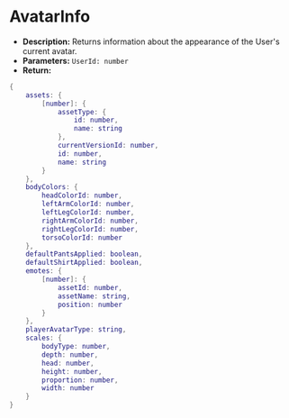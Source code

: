 # AvatarInfo
- **Description:** Returns information about the appearance of the User's current avatar.
- **Parameters:** `UserId: number`
- **Return:**
````lua
{
	assets: {
		[number]: {
			assetType: {
				id: number,
				name: string
			},
			currentVersionId: number,
			id: number,
			name: string
		}
	},
	bodyColors: {
		headColorId: number,
		leftArmColorId: number,
		leftLegColorId: number,
		rightArmColorId: number,
		rightLegColorId: number,
		torsoColorId: number
	},
	defaultPantsApplied: boolean,
	defaultShirtApplied: boolean,
	emotes: {
		[number]: {
			assetId: number,
			assetName: string,
			position: number
		}
	},
	playerAvatarType: string,
	scales: {
		bodyType: number,
		depth: number,
		head: number,
		height: number,
		proportion: number,
		width: number
	}
}
````